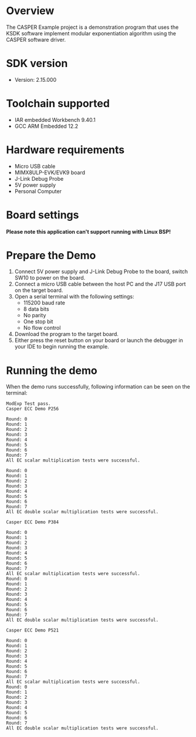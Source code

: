 Overview
========
The CASPER Example project is a demonstration program that uses the KSDK software implement modular exponentiation algorithm using the CASPER software driver.


SDK version
===========
- Version: 2.15.000

Toolchain supported
===================
- IAR embedded Workbench  9.40.1
- GCC ARM Embedded  12.2

Hardware requirements
=====================
- Micro USB cable
- MIMX8ULP-EVK/EVK9 board
- J-Link Debug Probe
- 5V power supply
- Personal Computer

Board settings
==============
#### Please note this application can't support running with Linux BSP! ####

Prepare the Demo
================
1.  Connect 5V power supply and J-Link Debug Probe to the board, switch SW10 to power on the board.
2.  Connect a micro USB cable between the host PC and the J17 USB port on the target board.
3.  Open a serial terminal with the following settings:
    - 115200 baud rate
    - 8 data bits
    - No parity
    - One stop bit
    - No flow control
4.  Download the program to the target board.
5.  Either press the reset button on your board or launch the debugger in your IDE to begin running the example.

Running the demo
================
When the demo runs successfully, following information can be seen on the terminal:
~~~~~~~~~~~~~~~~~~~~~~~~~~~~~~~~~~~~~~~~~~~~~~~~~~~
ModExp Test pass.
Casper ECC Demo P256

Round: 0
Round: 1
Round: 2
Round: 3
Round: 4
Round: 5
Round: 6
Round: 7
All EC scalar multiplication tests were successful.

Round: 0
Round: 1
Round: 2
Round: 3
Round: 4
Round: 5
Round: 6
Round: 7
All EC double scalar multiplication tests were successful.

Casper ECC Demo P384

Round: 0
Round: 1
Round: 2
Round: 3
Round: 4
Round: 5
Round: 6
Round: 7
All EC scalar multiplication tests were successful.
Round: 0
Round: 1
Round: 2
Round: 3
Round: 4
Round: 5
Round: 6
Round: 7
All EC double scalar multiplication tests were successful.

Casper ECC Demo P521

Round: 0
Round: 1
Round: 2
Round: 3
Round: 4
Round: 5
Round: 6
Round: 7
All EC scalar multiplication tests were successful.
Round: 0
Round: 1
Round: 2
Round: 3
Round: 4
Round: 5
Round: 6
Round: 7
All EC double scalar multiplication tests were successful.
~~~~~~~~~~~~~~~~~~~~~~~~~~~~~~~~~~~~~~~~~~~~~~~~~~~

